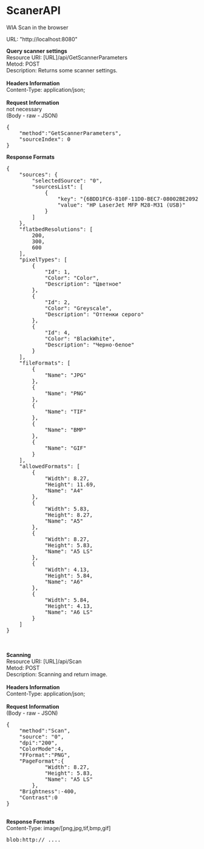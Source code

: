 # ScanerAPI
 WIA Scan in the browser


URL: "http://localhost:8080"

<strong>Query scanner settings</strong><br>
Resource URI: [URL]/api/GetScannerParameters<br>
Metod: POST<br>
Description: Returns some scanner settings.<br>
<br>
<strong>Headers Information</strong><br>
Content-Type: application/json;<br>
<br>
<strong>Request Information</strong><br> 
not necessary<br>
(Body - raw - JSON)<br>
<pre>{
    "method":"GetScannerParameters",
    "sourceIndex": 0
}
</pre>
<strong>Response Formats</strong>
<pre>{
    "sources": {
        "selectedSource": "0",
        "sourcesList": [
            {
                "key": "{6BDD1FC6-810F-11D0-BEC7-08002BE2092F}\\0000",
                "value": "HP LaserJet MFP M28-M31 (USB)"
            }
        ]
    },
    "flatbedResolutions": [
        200,
        300,
        600
    ],
    "pixelTypes": [
        {
            "Id": 1,
            "Color": "Color",
            "Description": "Цветное"
        },
        {
            "Id": 2,
            "Color": "Greyscale",
            "Description": "Оттенки серого"
        },
        {
            "Id": 4,
            "Color": "BlackWhite",
            "Description": "Черно-белое"
        }
    ],
    "fileFormats": [
        {
            "Name": "JPG"
        },
        {
            "Name": "PNG"
        },
        {
            "Name": "TIF"
        },
        {
            "Name": "BMP"
        },
        {
            "Name": "GIF"
        }
    ],
    "allowedFormats": [
        {
            "Width": 8.27,
            "Height": 11.69,
            "Name": "A4"
        },
        {
            "Width": 5.83,
            "Height": 8.27,
            "Name": "A5"
        },
        {
            "Width": 8.27,
            "Height": 5.83,
            "Name": "A5 LS"
        },
        {
            "Width": 4.13,
            "Height": 5.84,
            "Name": "A6"
        },
        {
            "Width": 5.84,
            "Height": 4.13,
            "Name": "A6 LS"
        }
    ]
}
</pre>
<br><br>
<strong>Scanning</strong><br>
Resource URI: [URL]/api/Scan<br>
Metod: POST<br>
Description: Scanning and return image.<br>
<br>
<strong>Headers Information</strong><br>
Content-Type: application/json;<br>
<br>
<strong>Request Information</strong><br> 
(Body - raw - JSON)<br>
<pre>{
    "method":"Scan",
    "source": "0",
    "dpi":"200",
    "ColorMode":4,
    "FFormat":"PNG",
    "PageFormat":{
            "Width": 8.27,
            "Height": 5.83,
            "Name": "A5 LS"
        },
    "Brightness":-400,
    "Contrast":0  
}
</pre>
<br>
<strong>Response Formats</strong><br>
Content-Type: image/[png,jpg,tif,bmp,gif]<br>
<pre>blob:http:// ....</pre>


